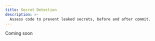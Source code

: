 ```yaml
---
title: Secret Detection
description: >-
  Assess code to prevent leaked secrets, before and after commit.
---
```


Coming soon
